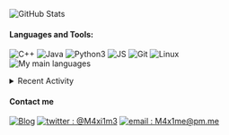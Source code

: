 ![GitHub Stats](https://github-readme-stats.vercel.app/api?username=M4xi1m3&hide_border=true&count_private=true&show_icons=true&theme=dark)

#### Languages and Tools:
![C++](https://img.shields.io/badge/-C++-000000?style=for-the-badge&logo=C%2B%2B&logoColor=blue)
![Java](https://img.shields.io/badge/-Java-000000?style=for-the-badge&logo=Java&logoColor=red)
![Python3](https://img.shields.io/badge/-Py3-000000?style=for-the-badge&logo=Python&logoColor=cyan)
![JS](https://img.shields.io/badge/-JS-000000?style=for-the-badge&logo=JavaScript&logoColor=yellow)
![Git](https://img.shields.io/badge/-Git-000000?style=for-the-badge&logo=Git&logoColor=red)
![Linux](https://img.shields.io/badge/-Linux-000000?style=for-the-badge&logo=Linux&logoColor=white)<br/>
![My main languages](https://github-readme-stats.vercel.app/api/top-langs/?username=M4xi1m3&hide_border=true&hide=stars&theme=dark&show_icons=true&layout=compact)

<details>
  <summary>Recent Activity</summary>

#### Latest Blog Posts
<!-- BLOG-POST-LIST:START -->
- [How Numworks killed third-party development - a technical approach](https://m4xi1m3.github.io//Numworks-lock/)
- [How Windows almost drove me crazy.](https://m4xi1m3.github.io//Windows-rant/)
- [Micmost: how a .git folder can get your consumers’ data leaked.](https://m4xi1m3.github.io//Micmost-git-leak/)
- [Numworks modding - Part 2 : N0100++](https://m4xi1m3.github.io//Numworks-mod-p2/)
- [Creating a 3D Numworks simulator](https://m4xi1m3.github.io//Numworks-3D-Simulator/)
<!-- BLOG-POST-LIST:END -->

[more blog posts...][website]

#### Recent GitHub Activity
<!--START_SECTION:activity-->
1. 💪 Opened PR [#14](https://github.com/Kayn017/palila-bot/pull/14) in [Kayn017/palila-bot](https://github.com/Kayn017/palila-bot)
2. 💪 Opened PR [#13](https://github.com/Kayn017/palila-bot/pull/13) in [Kayn017/palila-bot](https://github.com/Kayn017/palila-bot)
3. 💪 Opened PR [#11](https://github.com/Kayn017/palila-bot/pull/11) in [Kayn017/palila-bot](https://github.com/Kayn017/palila-bot)
4. 🎉 Merged PR [#2](https://github.com/M4xi1m3/nw-3d/pull/2) in [M4xi1m3/nw-3d](https://github.com/M4xi1m3/nw-3d)
5. 🗣 Commented on [#8585](https://github.com/SerenityOS/serenity/issues/8585) in [SerenityOS/serenity](https://github.com/SerenityOS/serenity)
<!--END_SECTION:activity-->

</details>

#### Contact me
[![Blog](https://img.shields.io/badge/-Blog-000000?style=for-the-badge&logo=rss&logoColor=red)][website]
[![twitter : @M4xi1m3](https://img.shields.io/badge/-%40M4xi1m3-000000?style=for-the-badge&logo=twitter&logoColor=cyan)][twitter]
[![email : M4x1me@pm.me](https://img.shields.io/badge/-m4x1me%40pm%2Eme-000000?style=for-the-badge&logo=protonmail&logoColor=blueviolet)](mailto:M4x1me@pm.me)

[website]: https://m4xi1m3.github.io/
[twitter]: https://twitter.com/M4xi1m3
